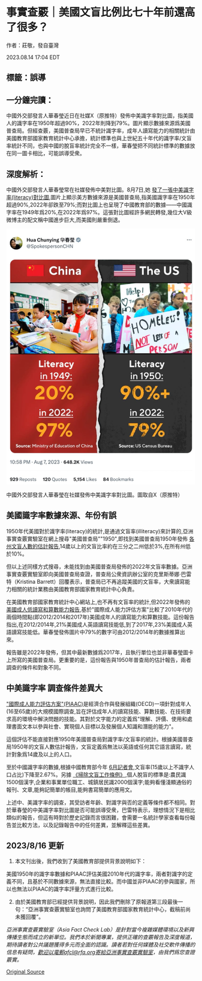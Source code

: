 # 事實查覈｜美國文盲比例比七十年前還高了很多？

作者：莊敬，發自臺灣

2023.08.14 17:04 EDT

## 標籤：誤導

## 一分鐘完讀：

中國外交部發言人華春瑩近日在社媒X（原推特）發佈中美識字率對比圖，指美國人的識字率在1950年超過90%，2022年則降到79%。圖片顯示數據來源爲美國普查局。但經查覈，美國普查局早已不統計識字率，成年人讀寫能力的相關統計由美國教育部國家教育統計中心承擔，統計標準也與上世紀五十年代的識字率/文盲率統計不同，也與中國的脫盲率統計完全不一樣，華春瑩把不同統計標準的數據放在同一圖卡相比，可能誤導受衆。

## 深度解析：

中國外交部發言人華春瑩常在社媒發佈中美對比圖。8月7日,她 [發了一張中美識字率(literacy)對比圖](https://twitter.com/SpokespersonCHN/status/1688565373153759232),圖片上顯示美方數據來源是美國普查局,指美國識字率在1950年超過90%,2022年卻跌至79%;而對比圖上也呈現了中國教育部的數據——中國識字率在1949年爲20%,在2022年爲97%。這張對比圖經許多網民轉發,幾位大V級微博主的配文稱中國進步巨大,而美國則嚴重倒退。

![中國外交部發言人華春瑩在社媒發佈中美識字率對比圖。圖取自X（原推特）](images/ZK66PK3OVYXGVGHDOG5FRUFAPA.png)

中國外交部發言人華春瑩在社媒發佈中美識字率對比圖。圖取自X（原推特）

## 美國識字率數據來源、年份有誤

1950年代美國對於識字率(literacy)的統計,是通過文盲率(illiteracy)來計算的,亞洲事實查覈實驗室在網上搜尋"美國普查局""1950",即找到美國普查局1950年發佈 [各州文盲人數的估計報告](https://www2.census.gov/library/publications/1959/demographics/p23-006.pdf),14歲以上的文盲比率約在三分之二州低於3%,在所有州低於10%。

但以上述同樣方式搜尋，未能找到由美國普查局發佈的2022年文盲率數據。亞洲事實查覈實驗室即向美國普查局查證，普查局公衆資訊辦公室的克里斯蒂娜·巴雷特（Kristina Barrett）回覆表示，普查局已不再追蹤美國的文盲率，大衆讀寫能力相關的統計業務由美國教育部國家教育統計中心負責。

在美國教育部國家教育統計中心網站上,也不再有文盲率的統計,但2022年發佈的 [美國成人低讀寫和算數能力報告](https://nces.ed.gov/pubs2022/2022004/),基於"國際成人能力評估方案"比較了2010年代的兩個時間點(即2012/2014和2017年)美國成年人的讀寫能力和算數技能。這份報告指出,在2012/2014年,21%美國成人英語讀寫技能低,到了2017年,23%美國成人英語讀寫技能低。華春瑩發佈圖片中79%的數字可由2012/2014年的數據推算出來。

報告雖是2022年發佈，但其中最新數據爲2017年，且執行單位也並非華春瑩圖卡上所寫的美國普查局。更重要的是，這份報告與1950年普查局的估計報告，兩者調查的條件和對象不同。

## 中美識字率 調查條件差異大

["國際成人能力評估方案"(PIAAC)](https://www.oecd.org/skills/piaac/Brochure_Survey%20of%20Adult%20Skills_Chinese.pdf)是經濟合作與發展組織(OECD)一項針對成年人(16至65歲)的大規模國際調查,旨在評估成年人的讀寫技能、算數技能、在技術要求高的環境中解決問題的技能。其對於文字能力的定義爲"理解、評價、使用和處理書面文本以參與社會、實現個人目標以及發展個人知識和潛能的能力"。

這個評估不能直接對應1950年美國普查局對識字率/文盲率的統計。根據美國普查局1950年的文盲人數估計報告，文盲定義爲無法以英語或任何其它語言讀寫，統計對象爲14歲及以上的人口。

至於中國識字率的數據,根據中國教育部今年 [6月記者會](https://news.eol.cn/meeting/202206/t20220628_2234576.shtml),文盲率(15歲以上不識字人口占比)下降至2.67%。另據 [《掃除文盲工作條例》](https://www.gov.cn/zhengce/2020-12/25/content_5573970.htm),個人脫盲的標準是:農民識1500個漢字,企業和事業單位職工、城鎮居民識2000個漢字;能夠看懂淺顯通俗的報刊、文章,能夠記簡單的帳目,能夠書寫簡單的應用文。

上述中、美識字率的調查，其受訪者年齡、對識字與否的定義等條件都不相同。對於華春瑩的中美識字率對比圖是否可能誤導受衆，巴雷特表示，理想情況下是相比類似的報告，但這有時對於歷史記錄而言很困難，會需要一名統計學家查看每份報告並比較方法，以及記錄報告中的任何差異，並解釋這些差異。

## 2023/8/16 更新

1. 本文刊出後，我們收到了美國教育部提供背景說明如下：

美國1950年的識字率數據和PIAAC評估美國2010年代的識字率，兩者對識字的定義不同，且基於不同數據來源，無法直接比較。而中國並非PIAAC的參與國家，所以也無法以PIAAC的識字率評量方式進行比較。

2. 由於美國教育部已經提供背景說明，因此我們刪除了原報道第三段最後一句：“亞洲事實查覈實驗室也詢問了美國教育部國家教育統計中心，截稿前尚未獲回覆”。

*亞洲事實查覈實驗室（Asia Fact Check Lab）是針對當今複雜媒體環境以及新興傳播生態而成立的新單位。我們本於新聞專業，提供正確的查覈報告及深度報道，期待讀者對公共議題獲得多元而全面的認識。讀者若對任何媒體及社交軟件傳播的信息有疑問，歡迎以電郵afcl@rfa.org寄給亞洲事實查覈實驗室，由我們爲您查證覈實。*



[Original Source](https://www.rfa.org/mandarin/shishi-hecha/hc-08142023165941.html)